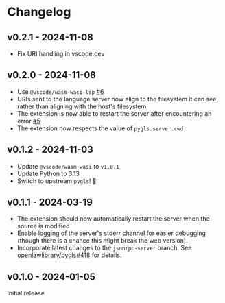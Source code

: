 # Changelog

## v0.2.1 - 2024-11-08

- Fix URI handling in vscode.dev

## v0.2.0 - 2024-11-08

- Use `@vscode/wasm-wasi-lsp` [#6](https://github.com/alcarney/vscode-wasi-pygls/issues/6)
- URIs sent to the language server now align to the filesystem it can see, rather than aligning with the host's filesystem.
- The extension is now able to restart the server after encountering an error [#5](https://github.com/alcarney/vscode-wasi-pygls/issues/5)
- The extension now respects the value of `pygls.server.cwd`

## v0.1.2 - 2024-11-03

- Update `@vscode/wasm-wasi` to `v1.0.1`
- Update Python to 3.13
- Switch to upstream `pygls`! 🎉

## v0.1.1 - 2024-03-19

- The extension should now automatically restart the server when the source is modified
- Enable logging of the server's stderr channel for easier debugging (though there is a chance this might break the web version).
- Incorporate latest changes to the `jsonrpc-server` branch.
  See [openlawlibrary/pygls#418](https://github.com/openlawlibrary/pygls/pull/418) for details.

## v0.1.0 - 2024-01-05

Initial release
